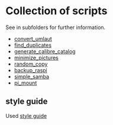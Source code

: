 # Collection of scripts

See in subfolders for further information.

+ [convert_umlaut](convert_umlaut/README.md)
+ [find_duplicates](find_duplicates/README.md)
+ [generate_calibre_catalog](generate_calibre_catalog/README.md)
+ [minimize_pictures](minimize_pictures/README.md)
+ [random_copy](random_copy/README.md)
+ [backup_raspi](backup_raspi/README.md)
+ [simple_samba](simple_samba/README.md)
+ [pi_mount](pi_mount/README.md)

## style guide
Used [style guide](https://google.github.io/styleguide/shell.xml)
